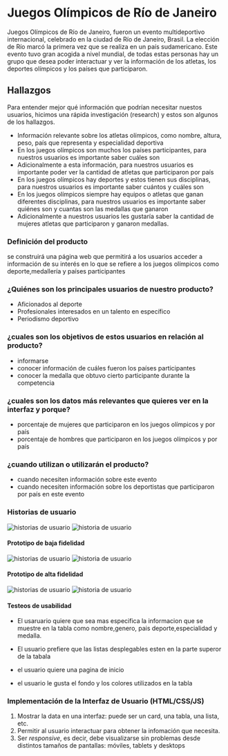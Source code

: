 # Juegos Olímpicos de Río de Janeiro

Juegos Olímpicos de Río de Janeiro, fueron un evento multideportivo internacional,
celebrado en la ciudad de Río de Janeiro, Brasil. La elección de Río marcó la
primera vez que se realiza en un país sudamericano. Este evento tuvo gran
acogida a nivel mundial, de todas estas personas hay un grupo que desea poder
interactuar y ver la información de los atletas, los deportes olímpicos y los
países que participaron.

## Hallazgos

Para entender mejor qué información que podrían necesitar nuestos usuarios,
hicimos una rápida investigación (research) y estos son algunos de los
hallazgos.

- Información relevante sobre los atletas olímpicos, como nombre, altura, peso,
país que representa y especialidad deportiva
- En los juegos olímpicos son muchos los países participantes, para nuestros
usuarios es importante saber cuáles son
- Adicionalmente a esta información, para nuestros usuarios es importante poder
ver la cantidad de atletas que participaron por país
- En los juegos olímpicos hay deportes y estos tienen sus disciplinas, para
nuestros usuarios es importante saber cuántos y cuáles son
- En los juegos olímpicos siempre hay equipos o atletas que ganan diferentes
disciplinas, para nuestros usuarios es importante saber quiénes son y cuantas
son las medallas que ganaron
- Adicionalmente a nuestros usuarios les gustaría saber la cantidad de mujeres
atletas que participaron y ganaron medallas.


### Definición del producto
se construirá una página web que permitirá a los usuarios acceder a información de su interés en lo que se refiere a los juegos olímpicos como deporte,medallería y países participantes

### ¿Quiénes  son los principales usuarios de nuestro producto?
* Aficionados al deporte
* Profesionales interesados en un talento en específico
* Periodismo deportivo
### ¿cuales son los objetivos de estos usuarios en relación al producto?
* informarse
* conocer información de cuáles fueron los países participantes
* conocer  la medalla que obtuvo cierto participante  durante  la competencia

### ¿cuales son los datos más relevantes que quieres ver en la interfaz y porque?
* porcentaje de mujeres que participaron en  los juegos olímpicos y por país 
* porcentaje de hombres que participaron en  los juegos olímpicos y por país 
### ¿cuando utilizan o utilizarán el producto?
* cuando necesiten información sobre este evento
* cuando necesiten información sobre los deportistas que participaron por país en este evento

### Historias de usuario
![historias de usuario](/src/img/h.u.PNG)
![historia de usuario](/src/img/h.u1.PNG)

#### Prototipo de baja fidelidad
![historias de usuario](/src/img/protobaja.PNG)
![historia de usuario](/src/img/p.baja.PNG)

#### Prototipo de alta fidelidad
![historias de usuario](/src/img/figma.PNG)
![historia de usuario](/src/img/pagina-de-inicio.png)

#### Testeos de usabilidad

* El usaruario quiere que sea mas especifica la informacion que se muestre en la tabla como nombre,genero, pais deporte,especialidad y medalla.

* El usuario prefiere que las listas desplegables esten en la parte superor de la tabala

* el usuario quiere una pagina de inicio 

* el usuario le gusta el fondo y los colores utilizados en la tabla

### Implementación de la Interfaz de Usuario (HTML/CSS/JS)

1. Mostrar la data en una interfaz: puede ser un card, una tabla, una lista,
   etc.
2. Permitir al usuario interactuar para obtener la infomación que necesita.
3. Ser _responsive_, es decir, debe visualizarse sin problemas desde distintos
   tamaños de pantallas: móviles, tablets y desktops